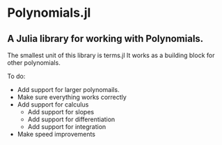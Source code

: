 # Polynomials.jl
A Julia library for working with Polynomials.
---
The smallest unit of this library is terms.jl
It works as a building block for other polynomials.

To do:
  - Add support for larger polynomails.
  - Make sure everything works correctly
  - Add support for calculus
    - Add support for slopes
    - Add support for differentiation
    - Add support for integration
  - Make speed improvements
